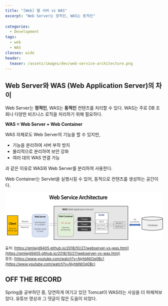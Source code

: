 ```yaml
---
title: "[Web] 웹 서버 vs WAS"
excerpt: "Web Server는 정적인, WAS는 동적인"

categories:
  - Development
tags:
  - web
  - WAS
classes: wide
header:
  teaser: /assets/images/dev/web-service-architecture.png
---
```


## Web Server와 WAS (Web Application Server)의 차이

Web Server는 **정적인**, WAS는 **동적인** 컨텐츠를 처리할 수 있다. WAS는 주로 DB 조회나 다양한 비즈니스 로직을 처리하기 위해 필요하다.

**WAS = Web Server + Web Container**

WAS 자체로도 Web Server의 기능을 할 수 있지만,

- 기능을 분리하여 서버 부하 방지
- 물리적으로 분리하여 보안 강화
- 여러 대의 WAS 연결 가능

과 같은 이유로 WAS와 Web Server를 분리하여 사용한다.

Web Container는 Servlet을 실행시킬 수 있어, 동적으로 컨텐츠를 생성하는 공간이다.

![web-service-architecture](/assets/images/dev/web-service-architecture.png)

<small>출처: [https://gmlwjd9405.github.io/2018/10/27/webserver-vs-was.html](https://gmlwjd9405.github.io/2018/10/27/webserver-vs-was.html)</small><br>
<small>참조: [https://www.youtube.com/watch?v=NyhbNtOq0Bc](https://www.youtube.com/watch?v=NyhbNtOq0Bc)</small>

## OFF THE RECORD

Spring을 공부하던 중, 당연하게 여기고 있던 Tomcat이 WAS라는 사실을 더 파헤쳐보았다. 유튜브 영상과 그 댓글이 많은 도움이 되었다.
